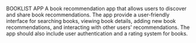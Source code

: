 BOOKLIST APP
 A book recommendation app that allows users to discover and share book recommendations. 
The app provide a user-friendly interface for searching books, viewing book details, adding new book recommendations,
and interacting with other users' recommendations. The app should also include user authentication and a rating system for books.

